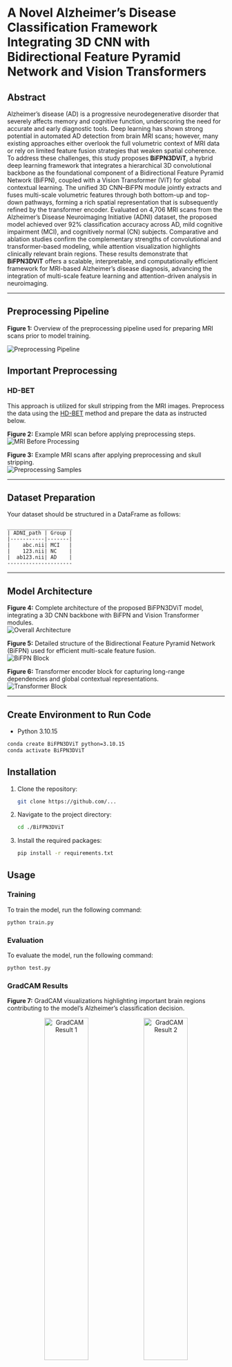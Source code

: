 # A Novel Alzheimer’s Disease Classification Framework Integrating 3D CNN with Bidirectional Feature Pyramid Network and Vision Transformers

## Abstract
Alzheimer’s disease (AD) is a progressive neurodegenerative disorder that severely affects memory and cognitive function, underscoring the need for accurate and early diagnostic tools. Deep learning has shown strong potential in automated AD detection from brain MRI scans; however, many existing approaches either overlook the full volumetric context of MRI data or rely on limited feature fusion strategies that weaken spatial coherence. To address these challenges, this study proposes **BiFPN3DViT**, a hybrid deep learning framework that integrates a hierarchical 3D convolutional backbone as the foundational component of a Bidirectional Feature Pyramid Network (BiFPN), coupled with a Vision Transformer (ViT) for global contextual learning. The unified 3D CNN–BiFPN module jointly extracts and fuses multi-scale volumetric features through both bottom-up and top-down pathways, forming a rich spatial representation that is subsequently refined by the transformer encoder. Evaluated on 4,706 MRI scans from the Alzheimer’s Disease Neuroimaging Initiative (ADNI) dataset, the proposed model achieved over 92% classification accuracy across AD, mild cognitive impairment (MCI), and cognitively normal (CN) subjects. Comparative and ablation studies confirm the complementary strengths of convolutional and transformer-based modeling, while attention visualization highlights clinically relevant brain regions. These results demonstrate that **BiFPN3DViT** offers a scalable, interpretable, and computationally efficient framework for MRI-based Alzheimer’s disease diagnosis, advancing the integration of multi-scale feature learning and attention-driven analysis in neuroimaging.

---

## Preprocessing Pipeline
**Figure 1:** Overview of the preprocessing pipeline used for preparing MRI scans prior to model training.

![Preprocessing Pipeline](images/preprocessing_pipeline.png)


## Important Preprocessing

### HD-BET
This approach is utilized for skull stripping from the MRI images. Preprocess the data using the [HD-BET](https://github.com/MIC-DKFZ/HD-BET) method and prepare the data as instructed below.

**Figure 2:** Example MRI scan before applying preprocessing steps.  
![MRI Before Processing](images/MRI_before_processing.png)

**Figure 3:** Example MRI scans after applying preprocessing and skull stripping.  
![Preprocessing Samples](images/preprocessing_samples.jpeg)

---

## Dataset Preparation
Your dataset should be structured in a DataFrame as follows:

```
_____________________
| ADNI_path | Group |
|-----------|-------|
|    abc.nii| MCI   |
|    123.nii| NC    |
|  ab123.nii| AD    |
---------------------

```

---

## Model Architecture

**Figure 4:** Complete architecture of the proposed BiFPN3DViT model, integrating a 3D CNN backbone with BiFPN and Vision Transformer modules.  
![Overall Architecture](images/architecture_overview11.png)

**Figure 5:** Detailed structure of the Bidirectional Feature Pyramid Network (BiFPN) used for efficient multi-scale feature fusion.  
![BiFPN Block](images/BiFPN_block.png)

**Figure 6:** Transformer encoder block for capturing long-range dependencies and global contextual representations.  
![Transformer Block](images/transformer_block.png)

---


## Create Environment to Run Code
- Python 3.10.15
```sh
conda create BiFPN3DViT python=3.10.15
conda activate BiFPN3DViT

```

## Installation
1. Clone the repository:
    ```sh
    git clone https://github.com/...
    ```
2. Navigate to the project directory:
    ```sh
    cd ./BiFPN3DViT
    ```
3. Install the required packages:
    ```sh
    pip install -r requirements.txt
    ```

## Usage

### Training
To train the model, run the following command:
```sh
python train.py
```

### Evaluation
To evaluate the model, run the following command:
```sh
python test.py
```

### GradCAM Results
**Figure 7:** GradCAM visualizations highlighting important brain regions contributing to the model’s Alzheimer’s classification decision.
<p align="center">
    <img src="images/GradCAM1.png" alt="GradCAM Result 1" width="45%">
    <img src="images/GradCAM2.png" alt="GradCAM Result 2" width="45%">
</p>


## Citation

If you use this work in your research, please cite it as follows:

```bibtex
@article{BiFPN3DViT_2025,
  title     = {A Novel Alzheimer’s Disease Classification Framework Integrating 3D CNN with Bidirectional Feature Pyramid Network and Vision Transformers},
  author    = {Alsubaie, M; },
  year      = {2025},
  journal   = {Sbmitted Journa},
  volume    = {XX},
  number    = {YY},
  pages     = {1--15},
  doi       = {10.XXXX/XXXXXX},
  url       = {https://github.com/MAlsubaie/BiFPN3DViT},
}

```

## License
This project is licensed under the MIT License - see the [LICENSE](LICENSE) file for details.

